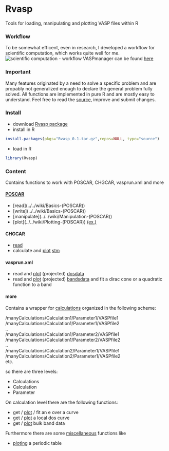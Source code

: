 Rvasp
=====
Tools for loading, manipulating and plotting VASP files within R

### Workflow
To be somewhat efficent, even in research, I developed a workflow for scientific computation, which works quite well for me.
![scientific computation - workflow](../../raw/master/examples/workflow-01.png "scientific computation - workflow")
VASPmanager can be found [here](https://github.com/paulpflug/VASPmanager) 

### Important
Many features originated by a need to solve a specific problem and are propably not generalized enough to declare the general problem fully solved.
All functions are implemented in pure R and are mostly easy to understand. Feel free to read the [source](../../tree/master/Rvasp/R), improve and submit changes.

### Install
* download [Rvasp package](https://www.dropbox.com/s/gtuz0o79zurro6a/Rvasp_0.2.tar.gz)
* install in R

```R
install.packages(pkgs="Rvasp_0.1.tar.gz",repos=NULL, type="source")
```

* load in R

```R
library(Rvasp)
```
### Content
Contains functions to work with POSCAR, CHGCAR, vasprun.xml and more

#### [POSCAR](../../wiki/POSCAR)
* [read](../../wiki/Basics-(POSCAR\)) 
* [write](../../wiki/Basics-(POSCAR\)) 
* [manipulate](../../wiki/Manipulation-(POSCAR\))
* [plot](../../wiki/Plotting-(POSCAR\)) [(ex.)](../../wiki/example-Plots#poscar)

#### CHGCAR
* [read](../../wiki/CHGCAR)
* calculate and [plot](../../wiki/example-Plots#stm) [stm](../../wiki/STM)

#### vasprun.xml 
* read and [plot](../../wiki/example-Plots#dos) (projected) [dosdata](../../wiki/DOS)
* read and [plot](../../wiki/example-Plots#bands) (projected) [bandsdata](../../wiki/BANDS) and fit a dirac cone or a quadratic function to a band

#### more
Contains a wrapper for [calculations](../../wiki/CALCULATIONS) organized in the following scheme:   
   
/manyCalculations/Calculation1/Parameter1/VASPfile1   
/manyCalculations/Calculation1/Parameter1/VASPfile2   
..   
/manyCalculations/Calculation1/Parameter2/VASPfile1   
/manyCalculations/Calculation1/Parameter2/VASPfile2   
..   
/manyCalculations/Calculation2/Parameter1/VASPfile1   
/manyCalculations/Calculation2/Parameter1/VASPfile2   
etc.

so there are three levels:
* Calculations
* Calculation
* Parameter

On calculation level there are the following functions:
* get / [plot](../../wiki/example-Plots#e-over-a) / fit an e over a curve
* get / [plot](../../wiki/example-Plots#local-dos) a local dos curve
* get / [plot](../../wiki/example-Plots#bulk-bands) bulk band data

Furthermore there are some [miscellaneous](../../wiki/miscellaneous) functions like
* [ploting](../../wiki/example-Plots#periodic-table) a periodic table
